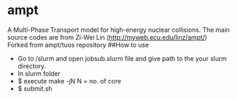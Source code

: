 # ampt
A Multi-Phase Transport model for high-energy nuclear collisions. The main source codes are from Zi-Wei Lin (http://myweb.ecu.edu/linz/ampt/)  <br />
Forked from ampt/tuos repository
##How to use
- Go to /slurm and open jobsub.slurm file and give path to the your slurm directory.
- In slurm folder
- $ execute make -jN   N = no. of core
- $ submit.sh

  
